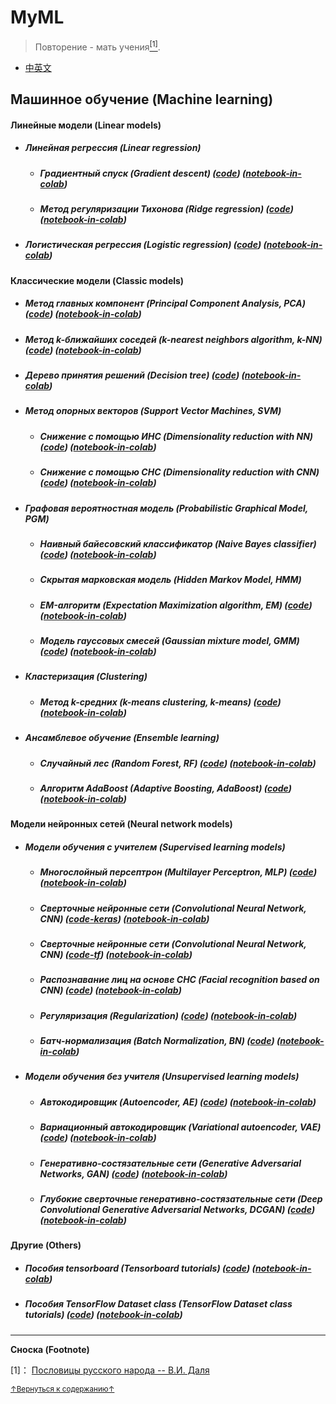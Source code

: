 # MyML
> Повторение - мать учения<a href='#fn1' name='fn1b'><sup>[1]</sup></a>.
- [中英文](README.md)

## Машинное обучение (Machine learning)

#### Линейные модели (Linear models)
- ##### Линейная регрессия (Linear regression)
    + ##### Градиентный спуск (Gradient descent) ([code](codes/Linear_models/linear_regression_RU.py)) ([notebook-in-colab](notebooks(colab)/Linear_models/linear_regression_RU.ipynb))
    + ##### Метод регуляризации Тихонова (Ridge regression) ([code](codes/Linear_models/RR_RU.py)) ([notebook-in-colab](notebooks(colab)/Linear_models/RR_RU.ipynb))
- ##### Логистическая регрессия (Logistic regression) ([code](codes/Linear_models/logistic_regression_RU.py)) ([notebook-in-colab](notebooks(colab)/Linear_models/logistic_regression_RU.ipynb))

#### Классические модели (Classic models)
- ##### Метод главных компонент (Principal Component Analysis, PCA) ([code](codes/Classic_models/PCA_RU.py)) ([notebook-in-colab](notebooks(colab)/Classic_models/PCA_RU.ipynb))
- ##### Метод k-ближайших соседей (k-nearest neighbors algorithm, k-NN) ([code](codes/Classic_models/KNN_main_RU.py)) ([notebook-in-colab](notebooks(colab)/Classic_models/KNN_RU.ipynb))
- ##### Дерево принятия решений (Decision tree) ([code](codes/Classic_models/Decision_tree_RU.py)) ([notebook-in-colab](notebooks(colab)/Classic_models/Decision_tree_RU.ipynb))
- ##### Метод опорных векторов (Support Vector Machines, SVM)
    + ##### Снижение с помощью ИНС (Dimensionality reduction with NN) ([code](codes/Classic_models/linear_SVM_RU.py)) ([notebook-in-colab](notebooks(colab)/Classic_models/linear_SVM_RU.ipynb))
    + ##### Снижение с помощью СНС (Dimensionality reduction with CNN) ([code](codes/Classic_models/linear_SVM(CNN)_RU.py)) ([notebook-in-colab](notebooks(colab)/Classic_models/linear_SVM(CNN)_RU.ipynb))
- ##### Графовая вероятностная модель (Probabilistic Graphical Model, PGM)
    + ##### Наивный байесовский классификатор (Naive Bayes classifier) ([code](codes/Classic_models/NB_RU.py)) ([notebook-in-colab](notebooks(colab)/Classic_models/NB_RU.ipynb))
    + ##### Скрытая марковская модель (Hidden Markov Model, HMM)
    + ##### EM-алгоритм (Expectation Maximization algorithm, EM) ([code](codes/Classic_models/EM_RU.py)) ([notebook-in-colab](notebooks(colab)/Classic_models/EM_RU.ipynb))
    + ##### Модель гауссовых смесей (Gaussian mixture model, GMM) ([code](codes/Classic_models/GMM_RU.py)) ([notebook-in-colab](notebooks(colab)/Classic_models/GMM_RU.ipynb))
- ##### Кластеризация (Clustering)
    + ##### Метод k-средних (k-means clustering, k-means) ([code](codes/Classic_models/kmeans_RU.py)) ([notebook-in-colab](notebooks(colab)/Classic_models/kmeans_RU.ipynb))
- ##### Ансамблевое обучение (Ensemble learning)
    + ##### Случайный лес (Random Forest, RF) ([code](codes/Classic_models/RF_RU.py)) ([notebook-in-colab](notebooks(colab)/Classic_models/RF_RU.ipynb))
    + ##### Алгоритм AdaBoost (Adaptive Boosting, AdaBoost) ([code](codes/Classic_models/Adaboost_main_RU.py)) ([notebook-in-colab](notebooks(colab)/Classic_models/Adaboost_RU.ipynb))

#### Модели нейронных сетей (Neural network models)
- ##### Модели обучения с учителем (Supervised learning models)
    + ##### Многослойный персептрон (Multilayer Perceptron, MLP) ([code](codes/Neural_network_models/Supervised_learning_models/MLP.py)) ([notebook-in-colab](notebooks(colab)/Neural_network_models/Supervised_learning_models/MLP.ipynb))
    + ##### Сверточные нейронные сети (Convolutional Neural Network, CNN) ([code-keras](codes/Neural_network_models/Supervised_learning_models/CNN_keras.py)) ([notebook-in-colab](notebooks(colab)/Neural_network_models/Supervised_learning_models/CNN_keras.ipynb))
    + ##### Сверточные нейронные сети (Convolutional Neural Network, CNN) ([code-tf](codes/Neural_network_models/Supervised_learning_models/CNN_tf.py)) ([notebook-in-colab](notebooks(colab)/Neural_network_models/Supervised_learning_models/CNN_tf.ipynb))
    + ##### Распознавание лиц на основе СНС (Facial recognition based on CNN) ([code](codes/Neural_network_models/Supervised_learning_models/Facial_recognition.py)) ([notebook-in-colab](notebooks(colab)/Neural_network_models/Supervised_learning_models/Facial_recognition.ipynb))
    + ##### Регуляризация (Regularization) ([code](codes/Neural_network_models/Supervised_learning_models/Facial_recognition_l2.py)) ([notebook-in-colab](notebooks(colab)/Neural_network_models/Supervised_learning_models/Facial_recognition_l2.ipynb))
    + ##### Батч-нормализация (Batch Normalization, BN) ([code](codes/Neural_network_models/Supervised_learning_models/Facial_recognition_bn.py)) ([notebook-in-colab](notebooks(colab)/Neural_network_models/Supervised_learning_models/Facial_recognition_bn.ipynb))
- ##### Модели обучения без учителя (Unsupervised learning models)
    + ##### Автокодировщик (Autoencoder, AE) ([code](codes/Neural_network_models/Unsupervised_learning_models/AE.py)) ([notebook-in-colab](notebooks(colab)/Neural_network_models/Unsupervised_learning_models/AE.ipynb))
    + ##### Вариационный автокодировщик (Variational autoencoder, VAE) ([code](codes/Neural_network_models/Unsupervised_learning_models/VAE.py)) ([notebook-in-colab](notebooks(colab)/Neural_network_models/Unsupervised_learning_models/VAE.ipynb))
    + ##### Генеративно-состязательные сети (Generative Adversarial Networks, GAN) ([code](codes/Neural_network_models/Unsupervised_learning_models/GAN.py)) ([notebook-in-colab](notebooks(colab)/Neural_network_models/Unsupervised_learning_models/GAN.ipynb))
    + ##### Глубокие сверточные генеративно-состязательные сети (Deep Convolutional Generative Adversarial Networks, DCGAN) ([code](codes/Neural_network_models/Unsupervised_learning_models/DCGAN.py)) ([notebook-in-colab](notebooks(colab)/Neural_network_models/Unsupervised_learning_models/DCGAN.ipynb))

#### Другие (Others)
- ##### Пособия tensorboard (Tensorboard tutorials) ([code](codes/Others/tensorboard_tutorials.py)) ([notebook-in-colab](notebooks(colab)/Others/tensorboard_tutorials.ipynb))
- ##### Пособия TensorFlow Dataset class (TensorFlow Dataset class tutorials) ([code](codes/Others/Dataset_tutorials.py)) ([notebook-in-colab](notebooks(colab)/Others/Dataset_tutorials.ipynb))

-----
**Сноска (Footnote)**

<a name='fn1'>[1]</a>： [Пословицы русского народа -- В.И. Даля](http://dslov.ru/txt/81/t81_168.htm)

<a href='#fn1b'><small>↑Вернуться к содержанию↑</small></a>